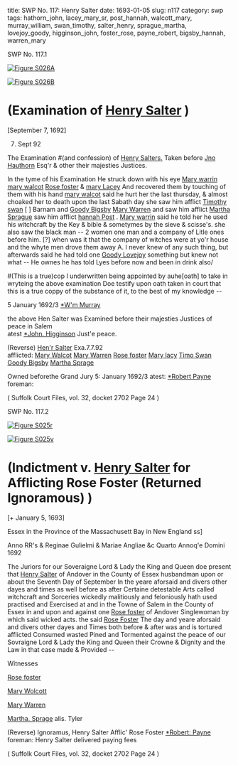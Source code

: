 title: SWP No. 117: Henry Salter
date: 1693-01-05
slug: n117
category: swp
tags: hathorn_john, lacey_mary_sr, post_hannah, walcott_mary, murray_william, swan_timothy, salter_henry, sprague_martha, lovejoy_goody, higginson_john, foster_rose, payne_robert, bigsby_hannah, warren_mary


<div markdown class="doc" id="n117.1">

<div class="doc_id">SWP No. 117.1</div>


<span markdown class="figure">[![Figure S026A](archives/Suffolk/small/S026A.jpg)](archives/Suffolk/large/S026A.jpg)</span>

<span markdown class="figure">[![Figure S026B](archives/Suffolk/small/S026B.jpg)](archives/Suffolk/large/S026B.jpg)</span>

# (Examination of [Henry Salter](/tag/salter_henry.html) )

[September 7, 1692]

7. Sept 92

The Examination #(and confession) of [Henry Salters.](/tag/salter_henry.html) Taken before [Jno Hauthorn](/tag/hathorn_john.html) Esq'r & other their majesties Justices.

In the tyme of his Examination He struck down with his eye [Mary warrin](/tag/warren_mary.html) [mary walcot](/tag/walcott_mary.html) [Rose foster](/tag/foster_rose.html) & [mary Lacey](/tag/lacey_mary_sr.html) And recovered them by touching of them with his hand 
[mary walcot](/tag/walcott_mary.html) said he hurt her the last thursday, & almost choaked her to death upon the last Sabath day she saw him afflict [Timothy swan](/tag/swan_timothy.html) [ ] Barnam and [Goody Bigsby](/tag/bigsby_hannah.html) [Mary Warren](/tag/warren_mary.html) and saw him afflict [Martha Sprague](/tag/sprague_martha.html) saw him afflict [hannah Post](/tag/post_hannah.html) . 
[Mary warrin](/tag/warren_mary.html) said he told her he used his witchcraft by the Key & bible & sometymes by the sieve & scisse's. she also saw the black man -- 2 women one man and a company of Litle ones before him.
[?] when was it that the company of witches were at yo'r house and the whyte men drove them away A. I never knew of any such thing, but afterwards said he had told one [Goody Lovejoy](/tag/lovejoy_goody.html) something but knew not what -- 
He ownes he has told Lyes before now and been in drink also/ 

\#(This is a true)cop I underwritten being appointed by auhe[oath]  to take in wryteing the above examination Doe testify upon oath taken in court that this is a true coppy of the substance of it, to the best of my knowledge --

5 January 1692/3                                                          [*W'm Murray](/tag/murray_william.html) 

the above Hen Salter was Examined before 
their majesties Justices of peace in Salem  
                atest [*John. Higginson](/tag/higginson_john.html) Just'e peace. 

(Reverse)  [Hen'r Salter](/tag/salter_henry.html) Exa.7.7.92     
afflicted: [Mary Walcot](/tag/walcott_mary.html) 
[Mary Warren](/tag/warren_mary.html) 
[Rose foster](/tag/foster_rose.html) 
[Mary lacy](/tag/lacey_mary_sr.html) 
[Timo Swan](/tag/swan_timothy.html) 
[Goody Bigsby](/tag/bigsby_hannah.html) 
[Martha Sprage](/tag/sprague_martha.html) 

Owned beforethe Grand Jury 5: January 1692/3 
atest:  [*Robert Payne](/tag/payne_robert.html) foreman:  

( Suffolk Court Files, vol. 32, docket 2702 Page 24 )


</div>



<div markdown class="doc" id="n117.2">

<div class="doc_id">SWP No. 117.2</div>


<span markdown class="figure">[![Figure S025r](archives/Suffolk/small/S025A.jpg)](archives/Suffolk/large/S025A.jpg)</span>

<span markdown class="figure">[![Figure S025v](archives/Suffolk/small/S025B.jpg)](archives/Suffolk/large/S025B.jpg)</span>

# (Indictment v. [Henry Salter](/tag/salter_henry.html) for Afflicting Rose Foster (Returned Ignoramous) )

[+ January 5, 1693]

Essex in the Province of the Massachusett Bay in New England ss]

Anno RR's & Reginae Gulielmi & Mariae Angliae &c Quarto Annoq'e Domini 1692

The Juriors for our Soveraigne Lord & Lady the King and Queen doe present that [Henry Salter](/tag/salter_henry.html) of Andover in the County of Essex husbandman upon or about the Seventh Day of September In the yeare aforsaid and divers other dayes and times as well before as after Certaine detestable Arts called witchcraft and Sorceries wickedly malitiously and feloniously hath used practised and Exercised at and in the Towne of Salem in the County of Essex in and upon and against one [Rose foster](/tag/foster_rose.html) of Andover Singlewoman by which said wicked acts. the said [Rose Foster](/tag/foster_rose.html) The day and yeare aforsaid and divers other dayes and Times both before & after was and is tortured afflicted Consumed wasted Pined and Tormented against the peace of our Sovraigne Lord & Lady the King and Queen their Crowne & Dignity and the Law in that case made & Provided --

Witnesses 

[Rose foster](/tag/foster_rose.html)

[Mary Wolcott](/tag/walcott_mary.html)

[Mary Warren](/tag/warren_mary.html)

[Martha. Sprage](/tag/sprague_martha.html) alis. Tyler 

(Reverse) Ignoramus, Henry Salter Afflic' Rose Foster 
[*Robert: Payne](/tag/payne_robert.html) foreman:
Henry Salter delivered paying fees


( Suffolk Court Files, vol. 32, docket 2702 Page 24 )



</div>

